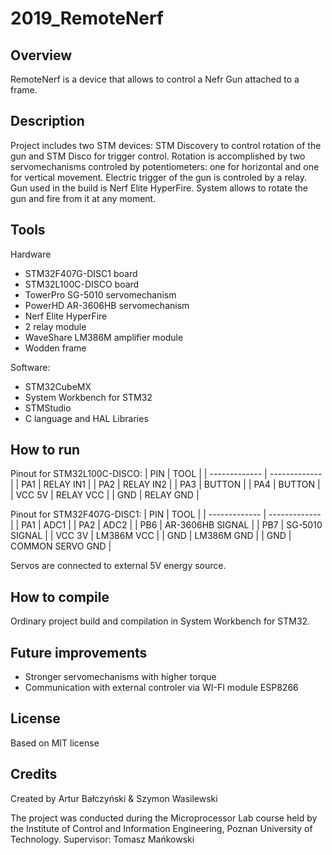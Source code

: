 # 2019_RemoteNerf

## Overview
RemoteNerf is a device that allows to control a Nefr Gun attached to a frame.

## Description
Project includes two STM devices: STM Discovery to control rotation of the gun and STM Disco for trigger control. Rotation is accomplished by two servomechanisms controled by potentiometers: one for horizontal and one for vertical movement. Electric trigger of the gun is controled by a relay. Gun used in the build is Nerf Elite HyperFire. System allows to rotate the gun and fire from it at any moment.

## Tools
Hardware
* STM32F407G-DISC1 board
* STM32L100C-DISCO board
* TowerPro SG-5010 servomechanism
* PowerHD AR-3606HB servomechanism
* Nerf Elite HyperFire
* 2 relay module
* WaveShare LM386M amplifier module
* Wodden frame

Software: 
* STM32CubeMX
* System Workbench for STM32
* STMStudio
* C language and HAL Libraries 

## How to run
Pinout for STM32L100C-DISCO:
| PIN  | TOOL |
| ------------- | ------------- |
| PA1 | RELAY IN1 |
| PA2 | RELAY IN2 |
| PA3 | BUTTON |
| PA4 | BUTTON |
| VCC 5V | RELAY VCC |
| GND | RELAY GND |


Pinout for STM32F407G-DISC1:
| PIN  | TOOL |
| ------------- | ------------- |
| PA1 | ADC1 |
| PA2 | ADC2 |
| PB6 | AR-3606HB SIGNAL |
| PB7 | SG-5010 SIGNAL |
| VCC 3V | LM386M VCC |
| GND | LM386M GND |
| GND | COMMON SERVO GND |

Servos are connected to external 5V energy source.  

## How to compile 
Ordinary project build and compilation in System Workbench for STM32. 

## Future improvements 
* Stronger servomechanisms with higher torque
* Communication with external controler via WI-FI module ESP8266

## License
Based on MIT license

## Credits
Created by Artur Bałczyński & Szymon Wasilewski 

The project was conducted during the Microprocessor Lab course held by the Institute of Control and Information Engineering, Poznan University of Technology. Supervisor: Tomasz Mańkowski
